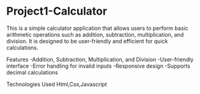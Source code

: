 # Project1-Calculator
This is a simple calculator application that allows users to perform basic arithmetic operations such as addition, subtraction, multiplication, and division. It is designed to be user-friendly and efficient for quick calculations.

 Features
-Addition, Subtraction, Multiplication, and Division
-User-friendly interface
-Error handling for invalid inputs
-Responsive design
-Supports decimal calculations

  Technologies Used Html,Css,Javascript
